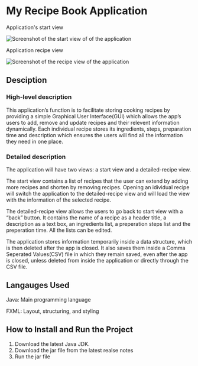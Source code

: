 # My Recipe Book Application 
Application's start view

![Screenshot of the start view of of the application](https://github.com/DeUnthinkable/RecipeBookApplication/assets/108562056/5b8d15ae-b207-4724-93a1-c2ed716a6a92)

Application recipe view

![Screenshot of the recipe view of the application](https://github.com/DeUnthinkable/RecipeBookApplication/assets/108562056/e8e608fe-5d4b-4ecd-a04e-5fafd7f8f0c7)






## Desciption

### High-level description
This application’s function is to facilitate storing cooking recipes by providing a simple Graphical User Interface(GUI) which allows the app’s users to add, remove and update recipes and their relevent information dynamically. Each individual recipe stores its ingredients, steps, preparation time and description which ensures the users will find all the information they need in one place. 

### Detailed description
The application will have two views: a start view and a detailed-recipe view. 

The start view contains a list of recipes that the user can extend by adding more recipes and shorten by removing recipes. Opening an idividual recipe will switch the application to the detailed-recipe view and will load the view with the information of the selected recipe.

The detailed-recipe view allows the users to go back to start view with a “back” button. It contains the name of a recipe as a header title, a description as a text box, an ingredients list, a preperation steps list and the preperation time. All the lists can be edited. 

The application stores information temporarily inside a data structure, which is then deleted after the app is closed. It also saves them inside a Comma Seperated Values(CSV) file in which they remain saved, even after the app is closed, unless deleted from inside the application or directly through the CSV file.

## Langauges Used
Java: Main programming language

FXML: Layout, structuring, and styling

## How to Install and Run the Project
1. Download the latest Java JDK.
2. Download the jar file from the latest realse notes
3. Run the jar file
